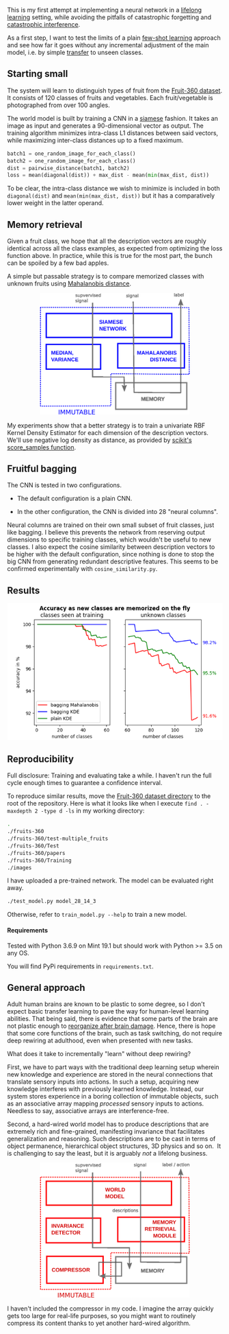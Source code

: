This is my first attempt at implementing a neural network in a [lifelong learning](http://lifelongml.org) setting, while avoiding the pitfalls of catastrophic forgetting and [catastrophic interference](https://en.wikipedia.org/wiki/Catastrophic_interference).

As a first step, I want to test the limits of a plain [few-shot learning](https://en.wikipedia.org/wiki/One-shot_learning) approach and see how far it goes without any incremental adjustment of the main model, i.e. by simple [transfer](https://en.wikipedia.org/wiki/Transfer_learning) to unseen classes.

## Starting small

The system will learn to distinguish types of fruit from the [Fruit-360 dataset](https://www.kaggle.com/moltean/fruits).
It consists of 120 classes of fruits and vegetables. Each fruit/vegetable is photographed from over 100 angles.

The world model is built by training a CNN in a [siamese](https://en.wikipedia.org/wiki/Siamese_neural_network) fashion. It takes an image as input and generates a 90-dimensional vector as output.
The training algorithm minimizes intra-class L1 distances between said vectors, while maximizing inter-class distances up to a fixed maximum.

```python
batch1 = one_random_image_for_each_class()
batch2 = one_random_image_for_each_class()
dist = pairwise_distance(batch1, batch2)
loss = mean(diagonal(dist)) + max_dist - mean(min(max_dist, dist))
```

To be clear, the intra-class distance we wish to minimize is included in both `diagonal(dist)` and `mean(min(max_dist, dist))` but it has a comparatively lower weight in the latter operand.


## Memory retrieval

Given a fruit class, we hope that all the description vectors are roughly identical across all the class examples, as expected from optimizing the loss function above.
In practice, while this is true for the most part, the bunch can be spoiled by a few bad apples.

A simple but passable strategy is to compare memorized classes with unknown fruits using [Mahalanobis distance](https://en.wikipedia.org/wiki/Mahalanobis_distance).

<p align="center">
  <img src="/images/implementation.png" width="350">
</p>

My experiments show that a better strategy is to train a univariate RBF Kernel Density Estimator for each dimension of the description vectors.
We'll use negative log density as distance, as provided by [scikit's score_samples function](https://scikit-learn.org/stable/modules/generated/sklearn.neighbors.KernelDensity.html#sklearn.neighbors.KernelDensity.score_samples).


## Fruitful bagging

The CNN is tested in two configurations.

- The default configuration is a plain CNN.

- In the other configuration, the CNN is divided into 28 "neural columns".

Neural columns are trained on their own small subset of fruit classes, just like bagging.
I believe this prevents the network from reserving output dimensions to specific training classes, which wouldn't be useful to new classes.
I also expect the cosine similarity between description vectors to be higher with the default configuration, since nothing is done to stop the big CNN from generating redundant descriptive features.
This seems to be confirmed experimentally with `cosine_similarity.py`.

## Results

<p align="center">
  <img src="/images/results.png">
</p>

## Reproducibility

Full disclosure: Training and evaluating take a while. I haven't run the full cycle enough times to guarantee a confidence interval.

To reproduce similar results, move the [Fruit-360 dataset directory](https://www.kaggle.com/moltean/fruits) to the root of the repository.
Here is what it looks like when I execute `find . -maxdepth 2 -type d -ls` in my working directory:

```bash
.
./fruits-360
./fruits-360/test-multiple_fruits
./fruits-360/Test
./fruits-360/papers
./fruits-360/Training
./images
```

I have uploaded a pre-trained network. The model can be evaluated right away.

```bash
./test_model.py model_28_14_3
```

Otherwise, refer to `train_model.py --help` to train a new model.


#### Requirements

Tested with Python 3.6.9 on Mint 19.1 but should work with Python >= 3.5 on any OS.

You will find PyPi requirements in `requirements.txt`.

## General approach

Adult human brains are known to be plastic to some degree, so I don't expect basic transfer learning to pave the way for human-level learning abilities.
That being said, there is evidence that some parts of the brain are not plastic enough to [reorganize after brain damage](https://www.youtube.com/watch?v=HPViT0sbJ8o). Hence, there is hope that some core functions of the brain, such as task switching, do not require deep rewiring at adulthood, even when presented with new tasks.

What does it take to incrementally "learn" without deep rewiring?

First, we have to part ways with the traditional deep learning setup wherein new knowledge and experience are stored in the neural connections that translate sensory inputs into actions. In such a setup, acquiring new knowledge interferes with previously learned knowledge.
Instead, our system stores experience in a boring collection of immutable objects, such as an associative array mapping *processed* sensory inputs to actions. Needless to say, associative arrays are interference-free.

Second, a hard-wired world model has to produce descriptions that are extremely rich and fine-grained, manifesting invariance that facilitates generalization and reasoning.
Such descriptions are to be cast in terms of object permanence, hierarchical object structures, 3D physics and so on. 
It is challenging to say the least, but it is arguably *not* a lifelong business.

<p align="center">
  <img src="/images/system.png" width="350">
</p>

I haven't included the compressor in my code.
I imagine the array quickly gets too large for real-life purposes, so you might want to routinely compress its content thanks to yet another hard-wired algorithm.
